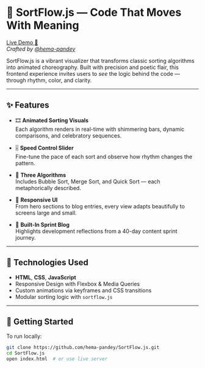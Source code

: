 # 🎼 SortFlow.js — Code That Moves With Meaning

[Live Demo 🔗](https://hema-pandey.github.io/SortFlow.js/)  
*Crafted by [@hema-pandey](https://github.com/hema-pandey)*

SortFlow.js is a vibrant visualizer that transforms classic sorting algorithms into animated choreography. Built with precision and poetic flair, this frontend experience invites users to *see* the logic behind the code — through rhythm, color, and clarity.

---

## ✨ Features

- 🎞️ **Animated Sorting Visuals**  
  Each algorithm renders in real-time with shimmering bars, dynamic comparisons, and celebratory sequences.

- 🎚️ **Speed Control Slider**  
  Fine-tune the pace of each sort and observe how rhythm changes the pattern.

- 🔁 **Three Algorithms**  
  Includes Bubble Sort, Merge Sort, and Quick Sort — each metaphorically described.

- 💅 **Responsive UI**  
  From hero sections to blog entries, every view adapts beautifully to screens large and small.

- 📓 **Built-In Sprint Blog**  
  Highlights development reflections from a 40-day content sprint journey.

---

## 🧪 Technologies Used

- **HTML**, **CSS**, **JavaScript**  
- Responsive Design with Flexbox & Media Queries  
- Custom animations via keyframes and CSS transitions  
- Modular sorting logic with `sortflow.js`

---

## 🚀 Getting Started

To run locally:

```bash
git clone https://github.com/hema-pandey/SortFlow.js.git
cd SortFlow.js
open index.html  # or use live server

